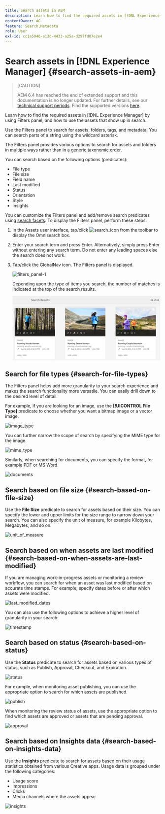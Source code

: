 ```yaml
---
title: Search assets in AEM
description: Learn how to find the required assets in [!DNL Experience Manager] by using Filters panel, and how to use the assets that show up in search.
contentOwner: AG
feature: Search,Metadata
role: User
exl-id: cc1a5946-e13d-4433-a25a-d297fd07e2e4
---
```

# Search assets in [!DNL Experience Manager] {#search-assets-in-aem}

>[CAUTION]
>
>AEM 6.4 has reached the end of extended support and this documentation is no longer updated. For further details, see our [technical support periods](https://helpx.adobe.com/support/programs/eol-matrix.html). Find the supported versions [here](https://experienceleague.adobe.com/docs/).

Learn how to find the required assets in [!DNL Experience Manager] by using Filters panel, and how to use the assets that show up in search.

Use the Filters panel to search for assets, folders, tags, and metadata. You can search parts of a string using the wildcard asterisk.

The Filters panel provides various options to search for assets and folders in multiple ways rather than in a generic taxonomic order.

You can search based on the following options (predicates):

* File type
* File size
* Field name
* Last modified
* Status
* Orientation
* Style
* Insights

<!-- TBD keystroke 65 article and port applicable changes here. This content goes. -->

You can customize the Filters panel and add/remove search predicates using [search facets](search-facets.md). To display the Filters panel, perform these steps:

1. In the Assets user interface, tap/click ![search_icon](assets/search_icon.png) from the toolbar to display the Omnisearch box.
1. Enter your search term and press Enter. Alternatively, simply press Enter without entering any search term. Do not enter any leading spaces else the search does not work.  

1. Tap/click the GlobalNav icon. The Filters panel is displayed. 

   ![filters_panel-1](assets/filters_panel-1.png)

   Depending upon the type of items you search, the number of matches is indicated at the top of the search results.

   ![number_of_searches](assets/number_of_searches.png)

## Search for file types {#search-for-file-types}

The Filters panel helps add more granularity to your search experience and makes the search functionality more versatile. You can easily drill down to the desired level of detail.

For example, if you are looking for an image, use the **[!UICONTROL File Type]** predicate to choose whether you want a bitmap image or a vector image.

![image_type](assets/image_type.png)

You can further narrow the scope of search by specifying the MIME type for the image.

![mime_type](assets/mime_type.png)

Similarly, when searching for documents, you can specify the format, for example PDF or MS Word.

![documents](assets/documents.png)

## Search based on file size {#search-based-on-file-size}

Use the **File Size** predicate to search for assets based on their size. You can specify the lower and upper limits for the size range to narrow down your search. You can also specify the unit of measure, for example Kilobytes, Megabytes, and so on.

![unit_of_measure](assets/unit_of_measure.png)

## Search based on when assets are last modified {#search-based-on-when-assets-are-last-modified}

If you are managing work-in-progress assets or monitoring a review workflow, you can search for when an asset was last modified based on accurate time stamps. For example, specify dates before or after which assets were modified. 

![last_modified_dates](assets/last_modified_dates.png)

You can also use the following options to achieve a higher level of granularity in your search: 

![timestamp](assets/timestamp.png)

## Search based on status {#search-based-on-status}

Use the **Status** predicate to search for assets based on various types of status, such as Publish, Approval, Checkout, and Expiration.

![status](assets/status.png)

For example, when monitoring asset publishing, you can use the appropriate option to search for which assets are published.

![publish](assets/publish.png)

When monitoring the review status of assets, use the appropriate option to find which assets are approved or assets that are pending approval.

![approval](assets/approval.png)

## Search based on Insights data {#search-based-on-insights-data}

Use the **Insights** predicate to search for assets based on their usage statistics obtained from various Creative apps. Usage data is grouped under the following categories:

* Usage score
* Impressions
* Clicks
* Media channels where the assets appear

![insights](assets/insights.png)
